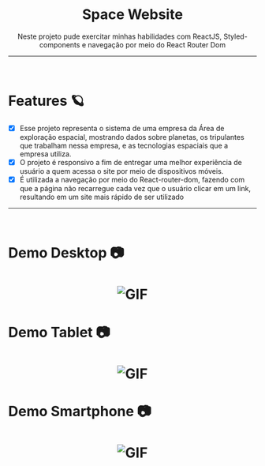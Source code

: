 <div align = "center">
    <h1>Space Website</h1>
</div>

<p align = "center">Neste projeto pude exercitar minhas habilidades com ReactJS, Styled-components e navegação por meio do React Router Dom</p>

---
<br>

# Features 🪐

- [x] Esse projeto representa o sistema de uma empresa da Área de exploração espacial, mostrando dados sobre planetas, os tripulantes que trabalham nessa empresa, e as tecnologias espaciais que a empresa utiliza. <br>
- [x] O projeto é responsivo a fim de entregar uma melhor experiência de usuário a quem acessa o site por meio de dispositivos móveis. <br>
- [x] É utilizada a navegação por meio do React-router-dom, fazendo com que a página não recarregue cada vez que o usuário clicar em um link, resultando em um site mais rápido de ser utilizado

---

<br>

# Demo Desktop 📷

<h1 align = "center">
    <img alt = "GIF" title = "GIF" src = "./src/github/gif-desktop-space-website.gif"/>
</h1>

# Demo Tablet 📷

<h1 align = "center">
    <img alt = "GIF" title = "GIF" src = "./src/github/gif-tablet-space-website.gif"/>
</h1>

# Demo Smartphone 📷

<h1 align = "center">
    <img alt = "GIF" title = "GIF" src = "./src/github/gif-smartphone-space-website.gif"/>
</h1>